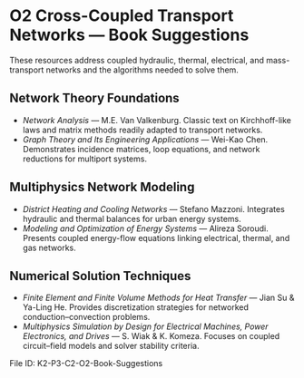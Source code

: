 # O2 Cross-Coupled Transport Networks — Book Suggestions

These resources address coupled hydraulic, thermal, electrical, and mass-transport networks and the algorithms needed to solve them.

## Network Theory Foundations
- *Network Analysis* — M.E. Van Valkenburg. Classic text on Kirchhoff-like laws and matrix methods readily adapted to transport networks.
- *Graph Theory and Its Engineering Applications* — Wei-Kao Chen. Demonstrates incidence matrices, loop equations, and network reductions for multiport systems.

## Multiphysics Network Modeling
- *District Heating and Cooling Networks* — Stefano Mazzoni. Integrates hydraulic and thermal balances for urban energy systems.
- *Modeling and Optimization of Energy Systems* — Alireza Soroudi. Presents coupled energy-flow equations linking electrical, thermal, and gas networks.

## Numerical Solution Techniques
- *Finite Element and Finite Volume Methods for Heat Transfer* — Jian Su & Ya-Ling He. Provides discretization strategies for networked conduction–convection problems.
- *Multiphysics Simulation by Design for Electrical Machines, Power Electronics, and Drives* — S. Wiak & K. Komeza. Focuses on coupled circuit–field models and solver stability criteria.

File ID: K2-P3-C2-O2-Book-Suggestions
